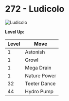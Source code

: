 # 272 - Ludicolo
![][272]

**Level Up:**

Level | Move
---   | ---
  1   | Astonish
  1   | Growl
  1   | Mega Drain
  1   | Nature Power
 32   | Teeter Dance
 44   | Hydro Pump



[272]: https://raw.githubusercontent.com/PokeAPI/sprites/master/sprites/pokemon/272.png "Ludicolo"
